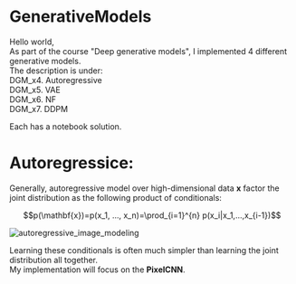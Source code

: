 # GenerativeModels  

Hello world,  
As part of the course "Deep generative models", I implemented 4 different generative models.    
The description is under:  
DGM_x4. Autoregressive   
DGM_x5. VAE    
DGM_x6. NF    
DGM_x7. DDPM    

Each has a notebook solution.  
  
  
# Autoregressice:   
Generally, autoregressive model over high-dimensional data $\mathbf{x}$ factor the joint distribution as the following product of conditionals:  
  
$$p(\mathbf{x})=p(x_1, ..., x_n)=\prod_{i=1}^{n} p(x_i|x_1,...,x_{i-1})$$     
  
![autoregressive_image_modeling](https://wiki.math.uwaterloo.ca/statwiki/images/thumb/5/5b/xi_img.png/500px-xi_img.png)  

  
Learning these conditionals is often much simpler than learning the joint distribution all together.  
My implementation will focus on the **PixelCNN**.  


